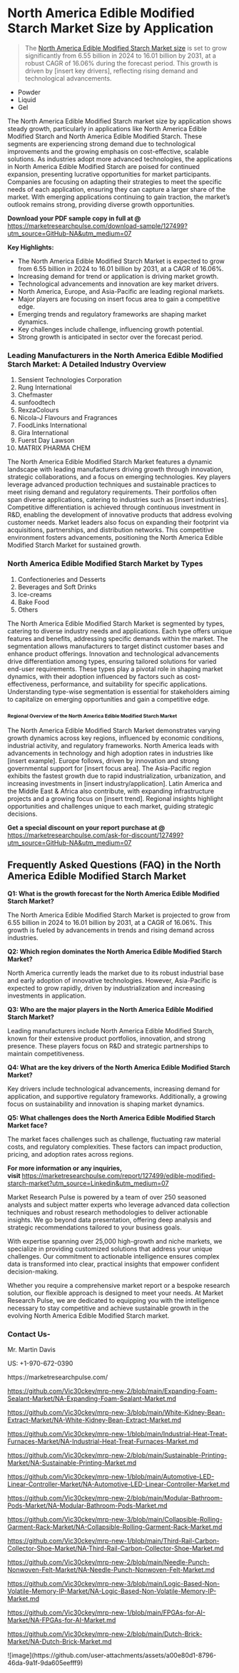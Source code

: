 <h1>North America Edible Modified Starch Market&nbsp;Size by Application</h1><blockquote><p>The <a href="https://marketresearchpulse.com/download-sample/127499?utm_source=GitHub-NA&amp;utm_medium=07">North America Edible Modified Starch Market size</a> is set to grow significantly from 6.55 billion in 2024 to 16.01 billion by 2031, at a robust CAGR of 16.06% during the forecast period. This growth is driven by [insert key drivers], reflecting rising demand and technological advancements.</p></blockquote><ul><li>Powder<li> Liquid<li> Gel</li></ul><p>The North America Edible Modified Starch market size by application shows steady growth, particularly in applications like North America Edible Modified Starch and North America Edible Modified Starch. These segments are experiencing strong demand due to technological improvements and the growing emphasis on cost-effective, scalable solutions. As industries adopt more advanced technologies, the applications in North America Edible Modified Starch are poised for continued expansion, presenting lucrative opportunities for market participants. Companies are focusing on adapting their strategies to meet the specific needs of each application, ensuring they can capture a larger share of the market. With emerging applications continuing to gain traction, the market’s outlook remains strong, providing diverse growth opportunities.</p><p><strong>Download your PDF sample copy in full at @ </strong><a href="https://marketresearchpulse.com/download-sample/127499?utm_source=GitHub-NA&amp;utm_medium=07">https://marketresearchpulse.com/download-sample/127499?utm_source=GitHub-NA&amp;utm_medium=07</a></p><p><strong>Key Highlights: </strong></p><ul><li>The North America Edible Modified Starch Market is expected to grow from 6.55 billion in 2024 to 16.01 billion by 2031, at a CAGR of 16.06%.</li><li>Increasing demand for trend or application is driving market growth.</li><li>Technological advancements and innovation are key market drivers.</li><li>North America, Europe, and Asia-Pacific are leading regional markets.</li><li>Major players are focusing on insert focus area to gain a competitive edge.</li><li>Emerging trends and regulatory frameworks are shaping market dynamics.</li><li>Key challenges include challenge, influencing growth potential.</li><li>Strong growth is anticipated in sector over the forecast period.</li></ul><h3>Leading Manufacturers in the North America Edible Modified Starch Market: A Detailed Industry Overview</h3><ol><li>Sensient Technologies Corporation</li><li>Rung International</li><li>Chefmaster</li><li>sunfoodtech</li><li>RexzaColours</li><li>Nicola-J Flavours and Fragrances</li><li>FoodLinks International</li><li>Gira International</li><li>Fuerst Day Lawson</li><li>MATRIX PHARMA CHEM</li></ol><div class="flex max-w-full flex-col flex-grow"><div class="min-h-8 text-message flex w-full flex-col items-end gap-2 whitespace-normal break-words [.text-message+&amp;]:mt-5" dir="auto" data-message-author-role="assistant" data-message-id="fd8432e4-4910-450d-b182-61b7bfb0a01f" data-message-model-slug="gpt-4o"><div class="flex w-full flex-col gap-1 empty:hidden first:pt-[3px]"><div class="markdown prose w-full break-words dark:prose-invert light"><p>The North America Edible Modified Starch Market features a dynamic landscape with leading manufacturers driving growth through innovation, strategic collaborations, and a focus on emerging technologies. Key players leverage advanced production techniques and sustainable practices to meet rising demand and regulatory requirements. Their portfolios often span diverse applications, catering to industries such as [insert industries]. Competitive differentiation is achieved through continuous investment in R&amp;D, enabling the development of innovative products that address evolving customer needs. Market leaders also focus on expanding their footprint via acquisitions, partnerships, and distribution networks. This competitive environment fosters advancements, positioning the North America Edible Modified Starch Market for sustained growth.</p></div></div></div></div><h3>North America Edible Modified Starch Market by Types</h3><ol><li>Confectioneries and Desserts<li> Beverages and Soft Drinks<li> Ice-creams<li> Bake Food<li> Others</li></ol><div class="flex max-w-full flex-col flex-grow"><div class="min-h-8 text-message flex w-full flex-col items-end gap-2 whitespace-normal break-words [.text-message+&amp;]:mt-5" dir="auto" data-message-author-role="assistant" data-message-id="084470be-0bb7-4664-bddf-5156b4f41249" data-message-model-slug="gpt-4o-mini"><div class="flex w-full flex-col gap-1 empty:hidden first:pt-[3px]"><div class="markdown prose w-full break-words dark:prose-invert light"><p>The North America Edible Modified Starch Market is segmented by types, catering to diverse industry needs and applications. Each type offers unique features and benefits, addressing specific demands within the market. The segmentation allows manufacturers to target distinct customer bases and enhance product offerings. Innovation and technological advancements drive differentiation among types, ensuring tailored solutions for varied end-user requirements. These types play a pivotal role in shaping market dynamics, with their adoption influenced by factors such as cost-effectiveness, performance, and suitability for specific applications. Understanding type-wise segmentation is essential for stakeholders aiming to capitalize on emerging opportunities and gain a competitive edge.</p></div></div></div></div><h3><span style="font-size: 11px;">Regional Overview of the North America Edible Modified Starch Market</span></h3><div class="flex max-w-full flex-col flex-grow"><div class="min-h-8 text-message flex w-full flex-col items-end gap-2 whitespace-normal break-words [.text-message+&amp;]:mt-5" dir="auto" data-message-author-role="assistant" data-message-id="e9038762-ce64-4e30-91c9-9bd413514231" data-message-model-slug="gpt-4o-mini"><div class="flex w-full flex-col gap-1 empty:hidden first:pt-[3px]"><div class="markdown prose w-full break-words dark:prose-invert light"><p>The North America Edible Modified Starch Market demonstrates varying growth dynamics across key regions, influenced by economic conditions, industrial activity, and regulatory frameworks. North America leads with advancements in technology and high adoption rates in industries like [insert example]. Europe follows, driven by innovation and strong governmental support for [insert focus area]. The Asia-Pacific region exhibits the fastest growth due to rapid industrialization, urbanization, and increasing investments in [insert industry/application]. Latin America and the Middle East &amp; Africa also contribute, with expanding infrastructure projects and a growing focus on [insert trend]. Regional insights highlight opportunities and challenges unique to each market, guiding strategic decisions.</p></div></div></div></div><p><strong>Get a special discount on your report purchase at @ </strong><a href="https://marketresearchpulse.com/ask-for-discount/127499?utm_source=GitHub-NA&amp;utm_medium=07">https://marketresearchpulse.com/ask-for-discount/127499?utm_source=GitHub-NA&amp;utm_medium=07</a></p><h2>Frequently Asked Questions (FAQ) in the North America Edible Modified Starch Market</h2><p><strong>Q1: What is the growth forecast for the North America Edible Modified Starch Market?</strong></p><p>The North America Edible Modified Starch Market is projected to grow from 6.55 billion in 2024 to 16.01 billion by 2031, at a CAGR of 16.06%. This growth is fueled by advancements in trends and rising demand across industries.</p><p><strong>Q2: Which region dominates the North America Edible Modified Starch Market?</strong></p><p>North America currently leads the market due to its robust industrial base and early adoption of innovative technologies. However, Asia-Pacific is expected to grow rapidly, driven by industrialization and increasing investments in application.</p><p><strong>Q3: Who are the major players in the North America Edible Modified Starch Market?</strong></p><p>Leading manufacturers include North America Edible Modified Starch, known for their extensive product portfolios, innovation, and strong presence. These players focus on R&amp;D and strategic partnerships to maintain competitiveness.</p><p><strong>Q4: What are the key drivers of the North America Edible Modified Starch Market?</strong></p><p>Key drivers include technological advancements, increasing demand for application, and supportive regulatory frameworks. Additionally, a growing focus on sustainability and innovation is shaping market dynamics.</p><p><strong>Q5: What challenges does the North America Edible Modified Starch Market face?</strong></p><p>The market faces challenges such as challenge, fluctuating raw material costs, and regulatory complexities. These factors can impact production, pricing, and adoption rates across regions.</p><p><strong>For more information or any inquiries, visit&nbsp;</strong><a href="https://marketresearchpulse.com/report/127499/edible-modified-starch-market?utm_source=Linkedin&utm_medium=07">https://marketresearchpulse.com/report/127499/edible-modified-starch-market?utm_source=Linkedin&utm_medium=07</a></p><p>Market Research Pulse is powered by a team of over 250 seasoned analysts and subject matter experts who leverage advanced data collection techniques and robust research methodologies to deliver actionable insights. We go beyond data presentation, offering deep analysis and strategic recommendations tailored to your business goals.</p><p>With expertise spanning over 25,000 high-growth and niche markets, we specialize in providing customized solutions that address your unique challenges. Our commitment to actionable intelligence ensures complex data is transformed into clear, practical insights that empower confident decision-making.</p><p>Whether you require a comprehensive market report or a bespoke research solution, our flexible approach is designed to meet your needs. At Market Research Pulse, we are dedicated to equipping you with the intelligence necessary to stay competitive and achieve sustainable growth in the evolving North America Edible Modified Starch market.</p><h3><strong>Contact Us-</strong></h3><p>Mr. Martin Davis</p><p>US: +1-970-672-0390</p><p>https://marketresearchpulse.com/</p><p><a href="https://github.com/Vic30ckey/mrp-new-2/blob/main/Expanding-Foam-Sealant-Market/NA-Expanding-Foam-Sealant-Market.md">https://github.com/Vic30ckey/mrp-new-2/blob/main/Expanding-Foam-Sealant-Market/NA-Expanding-Foam-Sealant-Market.md</a></p><p><a href="https://github.com/Vic30ckey/mrp-new-3/blob/main/White-Kidney-Bean-Extract-Market/NA-White-Kidney-Bean-Extract-Market.md">https://github.com/Vic30ckey/mrp-new-3/blob/main/White-Kidney-Bean-Extract-Market/NA-White-Kidney-Bean-Extract-Market.md</a></p><p><a href="https://github.com/Vic30ckey/mrp-new-1/blob/main/Industrial-Heat-Treat-Furnaces-Market/NA-Industrial-Heat-Treat-Furnaces-Market.md">https://github.com/Vic30ckey/mrp-new-1/blob/main/Industrial-Heat-Treat-Furnaces-Market/NA-Industrial-Heat-Treat-Furnaces-Market.md</a></p><p><a href="https://github.com/Vic30ckey/mrp-new-2/blob/main/Sustainable-Printing-Market/NA-Sustainable-Printing-Market.md">https://github.com/Vic30ckey/mrp-new-2/blob/main/Sustainable-Printing-Market/NA-Sustainable-Printing-Market.md</a></p><p><a href="https://github.com/Vic30ckey/mrp-new-1/blob/main/Automotive-LED-Linear-Controller-Market/NA-Automotive-LED-Linear-Controller-Market.md">https://github.com/Vic30ckey/mrp-new-1/blob/main/Automotive-LED-Linear-Controller-Market/NA-Automotive-LED-Linear-Controller-Market.md</a></p><p><a href="https://github.com/Vic30ckey/mrp-new-2/blob/main/Modular-Bathroom-Pods-Market/NA-Modular-Bathroom-Pods-Market.md">https://github.com/Vic30ckey/mrp-new-2/blob/main/Modular-Bathroom-Pods-Market/NA-Modular-Bathroom-Pods-Market.md</a></p><p><a href="https://github.com/Vic30ckey/mrp-new-3/blob/main/Collapsible-Rolling-Garment-Rack-Market/NA-Collapsible-Rolling-Garment-Rack-Market.md">https://github.com/Vic30ckey/mrp-new-3/blob/main/Collapsible-Rolling-Garment-Rack-Market/NA-Collapsible-Rolling-Garment-Rack-Market.md</a></p><p><a href="https://github.com/Vic30ckey/mrp-new-1/blob/main/Third-Rail-Carbon-Collector-Shoe-Market/NA-Third-Rail-Carbon-Collector-Shoe-Market.md">https://github.com/Vic30ckey/mrp-new-1/blob/main/Third-Rail-Carbon-Collector-Shoe-Market/NA-Third-Rail-Carbon-Collector-Shoe-Market.md</a></p><p><a href="https://github.com/Vic30ckey/mrp-new-2/blob/main/Needle-Punch-Nonwoven-Felt-Market/NA-Needle-Punch-Nonwoven-Felt-Market.md">https://github.com/Vic30ckey/mrp-new-2/blob/main/Needle-Punch-Nonwoven-Felt-Market/NA-Needle-Punch-Nonwoven-Felt-Market.md</a></p><p><a href="https://github.com/Vic30ckey/mrp-new-3/blob/main/Logic-Based-Non-Volatile-Memory-IP-Market/NA-Logic-Based-Non-Volatile-Memory-IP-Market.md">https://github.com/Vic30ckey/mrp-new-3/blob/main/Logic-Based-Non-Volatile-Memory-IP-Market/NA-Logic-Based-Non-Volatile-Memory-IP-Market.md</a></p><p><a href="https://github.com/Vic30ckey/mrp-new-1/blob/main/FPGAs-for-AI-Market/NA-FPGAs-for-AI-Market.md">https://github.com/Vic30ckey/mrp-new-1/blob/main/FPGAs-for-AI-Market/NA-FPGAs-for-AI-Market.md</a></p><p><a href="https://github.com/Vic30ckey/mrp-new-2/blob/main/Dutch-Brick-Market/NA-Dutch-Brick-Market.md">https://github.com/Vic30ckey/mrp-new-2/blob/main/Dutch-Brick-Market/NA-Dutch-Brick-Market.md</a></p>
![image](https://github.com/user-attachments/assets/a00e80d1-8796-46da-9a1f-9da605eefff9)
